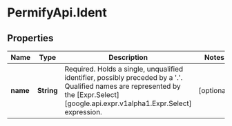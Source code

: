 # PermifyApi.Ident

## Properties

Name | Type | Description | Notes
------------ | ------------- | ------------- | -------------
**name** | **String** | Required. Holds a single, unqualified identifier, possibly preceded by a &#39;.&#39;.  Qualified names are represented by the [Expr.Select][google.api.expr.v1alpha1.Expr.Select] expression. | [optional] 


